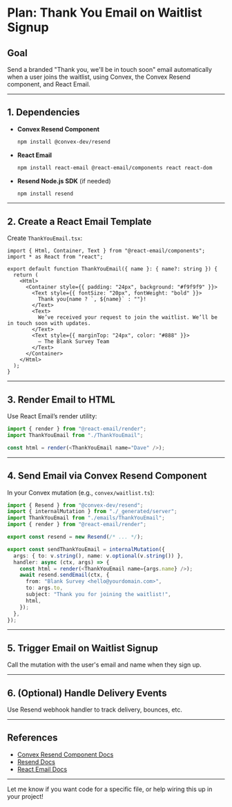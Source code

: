 # Plan: Thank You Email on Waitlist Signup

## Goal
Send a branded "Thank you, we'll be in touch soon" email automatically when a user joins the waitlist, using Convex, the Convex Resend component, and React Email.

---

## 1. Dependencies
- **Convex Resend Component**
  ```sh
  npm install @convex-dev/resend
  ```
- **React Email**
  ```sh
  npm install react-email @react-email/components react react-dom
  ```
- **Resend Node.js SDK** (if needed)
  ```sh
  npm install resend
  ```

---

## 2. Create a React Email Template
Create `ThankYouEmail.tsx`:
```tsx
import { Html, Container, Text } from "@react-email/components";
import * as React from "react";

export default function ThankYouEmail({ name }: { name?: string }) {
  return (
    <Html>
      <Container style={{ padding: "24px", background: "#f9f9f9" }}>
        <Text style={{ fontSize: "20px", fontWeight: "bold" }}>
          Thank you{name ? `, ${name}` : ""}!
        </Text>
        <Text>
          We’ve received your request to join the waitlist. We’ll be in touch soon with updates.
        </Text>
        <Text style={{ marginTop: "24px", color: "#888" }}>
          — The Blank Survey Team
        </Text>
      </Container>
    </Html>
  );
}
```

---

## 3. Render Email to HTML
Use React Email’s render utility:
```ts
import { render } from "@react-email/render";
import ThankYouEmail from "./ThankYouEmail";

const html = render(<ThankYouEmail name="Dave" />);
```

---

## 4. Send Email via Convex Resend Component
In your Convex mutation (e.g., `convex/waitlist.ts`):
```ts
import { Resend } from "@convex-dev/resend";
import { internalMutation } from "./_generated/server";
import ThankYouEmail from "./emails/ThankYouEmail";
import { render } from "@react-email/render";

export const resend = new Resend(/* ... */);

export const sendThankYouEmail = internalMutation({
  args: { to: v.string(), name: v.optional(v.string()) },
  handler: async (ctx, args) => {
    const html = render(<ThankYouEmail name={args.name} />);
    await resend.sendEmail(ctx, {
      from: "Blank Survey <hello@yourdomain.com>",
      to: args.to,
      subject: "Thank you for joining the waitlist!",
      html,
    });
  },
});
```

---

## 5. Trigger Email on Waitlist Signup
Call the mutation with the user's email and name when they sign up.

---

## 6. (Optional) Handle Delivery Events
Use Resend webhook handler to track delivery, bounces, etc.

---

## References
- [Convex Resend Component Docs](https://github.com/get-convex/resend)
- [Resend Docs](https://resend.com/docs)
- [React Email Docs](https://react.email/docs)

---

Let me know if you want code for a specific file, or help wiring this up in your project!
